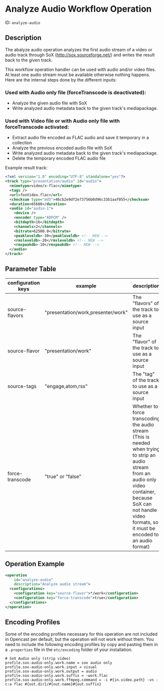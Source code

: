 Analyze Audio Workflow Operation
================================

ID: `analyze-audio`


Description
-----------

The abalyze audio operation analyzes the first audio stream of a video or audio track through SoX
(http://sox.sourceforge.net/) and writes the result back to the given track.

This workflow operation handler can be used with audio and/or video files. At least one audio stream must be available
otherwise nothing happens. Here are the internal steps done by the different inputs:

### Used with Audio only file (forceTranscode is deactivated):

* Analyze the given audio file with SoX
* Write analyzed audio metadata back to the given track's mediapackage.

### Used with Video file or with Audio only file with forceTranscode activated:

* Extract audio file encoded as FLAC audio and save it temporary in a collection
* Analyze the previous encoded audio file with SoX
* Write analyzed audio metadata back to the given track's mediapackage.
* Delete the temporary encoded FLAC audio file

Example result track:

```xml
<?xml version="1.0" encoding="UTF-8" standalone="yes"?>
<track type="presentation/audio" id="audio">
  <mimetype>video/x-flac</mimetype>
  <tags />
  <url>fooVideo.flac</url>
  <checksum type="md5">46cb2e9df2e73756b0d96c33b1aaf055</checksum>
  <duration>65680</duration>
  <audio id="audio-1">
    <device />
    <encoder type="ADPCM" />
    <bitdepth>16</bitdepth>
    <channels>2</channels>
    <bitrate>62500.0</bitrate>
    <peakleveldb>-30</peakleveldb> <!-- NEW -->
    <rmsleveldb>-20</rmsleveldb> <!-- NEW -->
    <rmspeakdb>-10</rmspeakdb> <!-- NEW -->
  </audio>
</track>
```

Parameter Table
---------------

|configuration keys|example                           |description|default value|
|------------------|----------------------------------|-----------|-------------|
|source-flavors    |"presentation/work,presenter/work"|The "flavors" of the track to use as a source input|EMPTY|
|source-flavor     |"presentation/work"               |The "flavor" of the track to use as a source input|EMPTY|
|source-tags       |"engage,atom,rss"                 |The "tag" of the track to use as a source input|EMPTY|
|force-transcode   |"true" or "false"                 |Whether to force transcoding the audio stream (This is needed when trying to strip an audio stream from an audio only video container, because SoX can not handle video formats, so it must be encoded to an audio format)|FALSE|

Operation Example
-----------------

```xml
<operation
    id="analyze-audio"
    description="Analyze audio stream">
  <configurations>
    <configuration key="source-flavor">*/work</configuration>
    <configuration key="force-transcode">true</configuration>
  </configurations>
</operation>
```

Encoding Profiles
-----------------

Some of the encoding profiles necessary for this operation are not included
in Opencast per default, but the operation will not work without them.
You need to include the following encoding profiles by copy and pasting them in
a `.properties` file in the `etc/encoding` folder of your installation.

```properties
# SoX Audio only (strip video)
profile.sox-audio-only.work.name = sox audio only
profile.sox-audio-only.work.input = visual
profile.sox-audio-only.work.output = audio
profile.sox-audio-only.work.suffix = -work.flac
profile.sox-audio-only.work.ffmpeg.command = -i #{in.video.path} -vn -c:a flac #{out.dir}/#{out.name}#{out.suffix}
```
